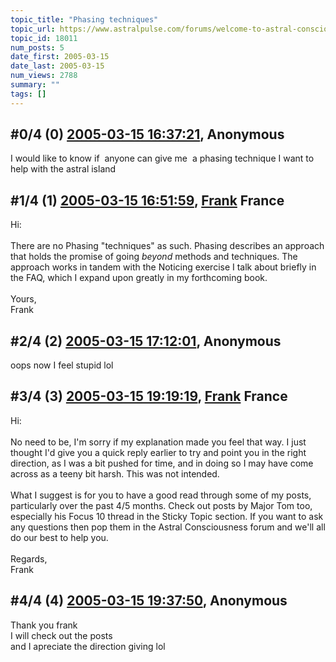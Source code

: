 ```yaml
---
topic_title: "Phasing techniques"
topic_url: https://www.astralpulse.com/forums/welcome-to-astral-consciousness!/phasing-techniques
topic_id: 18011
num_posts: 5
date_first: 2005-03-15
date_last: 2005-03-15
num_views: 2788
summary: ""
tags: []
---
```


## \#0/4 (0) [2005-03-15 16:37:21](https://www.astralpulse.com/forums/index.php?msg=155975), Anonymous  ##
<section>
I would like to know if  anyone can give me  a phasing technique I want to help with the astral island
</section>

## \#1/4 (1) [2005-03-15 16:51:59](https://www.astralpulse.com/forums/index.php?msg=155978), [Frank](https://www.astralpulse.com/forums/profile/?u=359) France ##
<section>
Hi:
<br>
<br>
There are no Phasing "techniques" as such. Phasing describes an approach that holds the promise of going
<i>
 beyond
</i>
methods and techniques. The approach works in tandem with the Noticing exercise I talk about briefly in the FAQ, which I expand upon greatly in my forthcoming book.
<br>
<br>
Yours,
<br>
Frank
</section>

## \#2/4 (2) [2005-03-15 17:12:01](https://www.astralpulse.com/forums/index.php?msg=155983), Anonymous  ##
<section>
oops now I feel stupid lol
</section>

## \#3/4 (3) [2005-03-15 19:19:19](https://www.astralpulse.com/forums/index.php?msg=156016), [Frank](https://www.astralpulse.com/forums/profile/?u=359) France ##
<section>
Hi:
<br>
<br>
No need to be, I'm sorry if my explanation made you feel that way. I just thought I'd give you a quick reply earlier to try and point you in the right direction, as I was a bit pushed for time, and in doing so I may have come across as a teeny bit harsh. This was not intended.
<br>
<br>
What I suggest is for you to have a good read through some of my posts, particularly over the past 4/5 months. Check out posts by Major Tom too, especially his Focus 10 thread in the Sticky Topic section. If you want to ask any questions then pop them in the Astral Consciousness forum and we'll all do our best to help you.
<br>
<br>
Regards,
<br>
Frank
</section>

## \#4/4 (4) [2005-03-15 19:37:50](https://www.astralpulse.com/forums/index.php?msg=156022), Anonymous  ##
<section>
Thank you frank
<br>
I will check out the posts
<br>
and I apreciate the direction giving lol
</section>